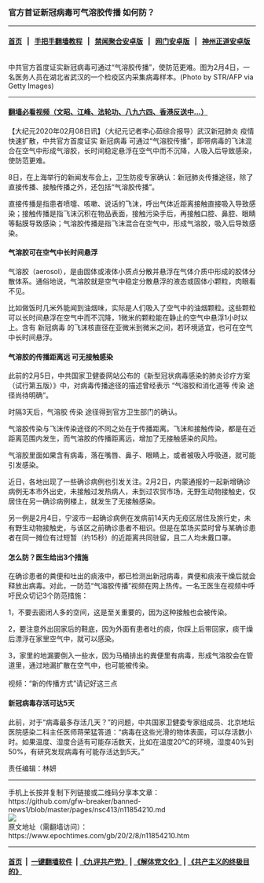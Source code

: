 ### 官方首证新冠病毒可气溶胶传播 如何防？
------------------------

#### [首页](https://github.com/gfw-breaker/banned-news1/blob/master/README.md) &nbsp;&nbsp;|&nbsp;&nbsp; [手把手翻墙教程](https://github.com/gfw-breaker/guides/wiki) &nbsp;&nbsp;|&nbsp;&nbsp; [禁闻聚合安卓版](https://github.com/gfw-breaker/bn-android) &nbsp;&nbsp;|&nbsp;&nbsp; [网门安卓版](https://github.com/oGate2/oGate) &nbsp;&nbsp;|&nbsp;&nbsp; [神州正道安卓版](https://github.com/SzzdOgate/update) 



<div><img alt="" class="aligncenter wp-post-image" src="https://i.epochtimes.com/assets/uploads/2020/02/GettyImages-1198709866-600x400.jpg"/>
<div class="red16 caption">
 <p>
  中共官方首度证实新冠病毒可通过“气溶胶传播”，使防范更难。图为2月4日，一名医务人员在湖北省武汉的一个检疫区内采集病毒样本。(Photo by STR/AFP via Getty Images)
 </p>
</div>
</div><hr/>

#### [翻墙必看视频（文昭、江峰、法轮功、八九六四、香港反送中...）](https://github.com/gfw-breaker/banned-news1/blob/master/pages/link3.md)

<div><p>
 【大纪元2020年02月08日讯】（大纪元记者李心茹综合报导）武汉新冠肺炎
 <ok href="https://www.epochtimes.com/gb/tag/%E7%96%AB%E6%83%85.html">
  疫情
 </ok>
 快速扩散，中共官方首度证实
 <ok href="https://www.epochtimes.com/gb/tag/%E6%96%B0%E5%86%A0%E7%97%85%E6%AF%92.html">
  新冠病毒
 </ok>
 可通过“气溶胶传播”，即带病毒的飞沫混合在空气中形成气溶胶，长时间稳定悬浮在空气中而不沉降，人吸入后导致感染，使防范更难。
</p>
<p>
 8日，在上海举行的新闻发布会上，卫生防疫专家确认：新冠肺炎传播途径，除了直接传播、接触传播之外，还包括“气溶胶传播”。
</p>
<p>
 直接传播是指患者喷嚏、咳嗽、说话的飞沫，呼出气体近距离接触直接吸入导致感染；接触传播是指飞沫沉积在物品表面，接触污染手后，再接触口腔、鼻腔、眼睛等黏膜导致感染；气溶胶传播是指飞沫混合在空气中，形成气溶胶，吸入后导致感染。
</p>
<h4>
 气溶胶可在空气中长时间悬浮
</h4>
<p>
 气溶胶（aerosol），是由固体或液体小质点分散并悬浮在气体介质中形成的胶体分散体系。通俗地说，气溶胶就是空气中稳定分散悬浮的液态或固体小颗粒，肉眼看不见。
</p>
<p>
 比如做饭时几米外能闻到油烟味，实际是人们吸入了空气中的油烟颗粒。这些颗粒可以长时间悬浮在空气中而不沉降，1微米的颗粒能在静止的空气中悬浮1小时以上。含有
 <ok href="https://www.epochtimes.com/gb/tag/%E6%96%B0%E5%86%A0%E7%97%85%E6%AF%92.html">
  新冠病毒
 </ok>
 的飞沫核直径在亚微米到微米之间，若环境适宜，也可在空气中长时间悬浮。
</p>
<h4>
 气溶胶的传播距离远 可无接触感染
</h4>
<p>
 此前的2月5日，中共国家卫健委网站公布的《新型冠状病毒感染的肺炎诊疗方案（试行第五版）》中，对病毒传播途径的描述曾经表示 “气溶胶和消化道等
 <ok href="https://www.epochtimes.com/gb/tag/%E4%BC%A0%E6%9F%93.html">
  传染
 </ok>
 途径尚待明确”。
</p>
<p>
 时隔3天后，气溶胶
 <ok href="https://www.epochtimes.com/gb/tag/%E4%BC%A0%E6%9F%93.html">
  传染
 </ok>
 途径得到官方卫生部门的确认。
</p>
<p>
 气溶胶传染与飞沫传染途径的不同之处在于传播距离。飞沫和接触传染，都是在近距离范围内发生，而气溶胶的传播距离远，增加了无接触感染的风险。
</p>
<p>
 气溶胶里面如果含有病毒，落在嘴唇、鼻子、眼睛上，或者被吸入呼吸道，就可能引发感染。
</p>
<p>
 近日，各地出现了一些确诊病例也引发关注。2月2日，内蒙通报的一起新增确诊病例无本市外出史，未接触过发热病人，未到过农贸市场，无野生动物接触史，仅居住在另一确诊病例楼上，就发生了无接触感染。
</p>
<p>
 另一例是2月4日，宁波市一起确诊病例在发病前14天内无疫区居住及旅行史，未有野生动物接触史，与该区之前确诊患者不相识。但是在菜场买菜时曾与某确诊患者在同一摊位有过短暂（约15秒）的近距离共同驻留，且二人均未戴口罩。
</p>
<h4>
 怎么防？医生给出3个措施
</h4>
<p>
 在确诊患者的粪便和吐出的痰液中，都已检测出新冠病毒，粪便和痰液干燥后就会释放出病毒。对此，一防范“气溶胶传播”视频在网上热传。一名王医生在视频中呼吁民众切记3个防范措施：
</p>
<p>
 1，不要去密闭人多的空间，这是至关重要的，因为这种接触也会被传染。
</p>
<p>
 2，要注意外出回家后的鞋底，因为外面有患者吐的痰，你踩上后带回家，痰干燥后漂浮在家里空气中，就可以感染。
</p>
<p>
 3，家里的地漏要倒入一些水，因为马桶排出的粪便里有病毒，形成气溶胶会在管道里，通过地漏扩散在空气中，也可能被传染。
 <br/>
 <br/>
 视频：“新的传播方式”请记好这三点
</p>
<h4>
 新冠病毒存活可达5天
</h4>
<p>
 此前，对于“病毒最多存活几天？”的问题，中共国家卫健委专家组成员、北京地坛医院感染二科主任医师蒋荣猛答道：“病毒在这些光滑的物体表面，可以存活数小时。如果温度、湿度合适有可能存活数天，比如在温度20℃的环境，湿度40%到50%，有研究发现病毒有可能存活达到5天。”
</p>
<p>
 责任编辑：林妍
</p>
</div>
<hr/>
手机上长按并复制下列链接或二维码分享本文章：<br/>
https://github.com/gfw-breaker/banned-news1/blob/master/pages/nsc413/n11854210.md <br/>
<a href='https://github.com/gfw-breaker/banned-news1/blob/master/pages/nsc413/n11854210.md'><img src='https://github.com/gfw-breaker/banned-news1/blob/master/pages/nsc413/n11854210.md.png'/></a> <br/>
原文地址（需翻墙访问）：https://www.epochtimes.com/gb/20/2/8/n11854210.htm


------------------------
#### [首页](https://github.com/gfw-breaker/banned-news1/blob/master/README.md) &nbsp;|&nbsp; [一键翻墙软件](https://github.com/gfw-breaker/nogfw/blob/master/README.md) &nbsp;| [《九评共产党》](https://github.com/gfw-breaker/9ping.md/blob/master/README.md#九评之一评共产党是什么) | [《解体党文化》](https://github.com/gfw-breaker/jtdwh.md/blob/master/README.md) | [《共产主义的终极目的》](https://github.com/gfw-breaker/gczydzjmd.md/blob/master/README.md)


<img src='http://gfw-breaker.win/banned-news/pages/nsc413/n11854210.md' width='0px' height='0px'/>